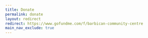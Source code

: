 ```yaml
---
title: Donate
permalink: donate
layout: redirect
redirect: https://www.gofundme.com/f/barbican-community-centre
main_nav_exclude: true
---
```

